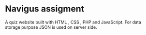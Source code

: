 # Navigus assigment
 A quiz website built with HTML , CSS , PHP and JavaScript. For data storage purpose JSON is used on server side.
